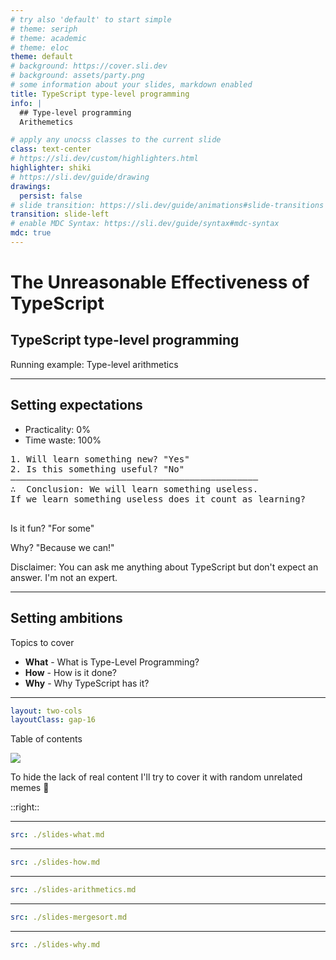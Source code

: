```yaml
---
# try also 'default' to start simple
# theme: seriph
# theme: academic
# theme: eloc
theme: default
# background: https://cover.sli.dev
# background: assets/party.png
# some information about your slides, markdown enabled
title: TypeScript type-level programming
info: |
  ## Type-level programming
  Arithemetics

# apply any unocss classes to the current slide
class: text-center
# https://sli.dev/custom/highlighters.html
highlighter: shiki
# https://sli.dev/guide/drawing
drawings:
  persist: false
# slide transition: https://sli.dev/guide/animations#slide-transitions
transition: slide-left
# enable MDC Syntax: https://sli.dev/guide/syntax#mdc-syntax
mdc: true
---
```


# The Unreasonable Effectiveness of TypeScript

## TypeScript type-level programming

Running example: Type-level arithmetics

---

## Setting expectations

<v-clicks>

- Practicality: 0%
- Time waste: 100%

</v-clicks>

<pre class="mt-8">
<span v-click>1. Will learn something new? "Yes"</span>
<span v-click>2. Is this something useful? "No"</span>
<span v-click>———————————————————————————————————————————————
∴  Conclusion: We will learn something useless.
<span class="italic">If we learn something useless does it count as learning?</span>
</span>
</pre>

<div v-click>
<p>Is it fun? "For some"</p>
<p>Why? "Because we can!"</p>
</div>

<p v-click class="absolute bottom-0 italic">
Disclaimer: You can ask me anything about TypeScript but don't expect an answer.
I'm not an expert.
</p>

---

## Setting ambitions

Topics to cover

- **What** - What is Type-Level Programming?
- **How** - How is it done?
- **Why** - Why TypeScript has it?

---

```yaml
layout: two-cols
layoutClass: gap-16
```

Table of contents

<v-click>
  <img src="/ts-cute.jpg" class="p-4 rounded shadow" />
  <p>To hide the lack of real content I'll try to cover it with random unrelated memes 🤦️</p> 
</v-click>

::right::

<Toc minDepth="1" maxDepth="2"></Toc>

---

```yaml
src: ./slides-what.md
```

---

```yaml
src: ./slides-how.md
```

---

```yaml
src: ./slides-arithmetics.md
```

---

```yaml
src: ./slides-mergesort.md
```

---

```yaml
src: ./slides-why.md
```
